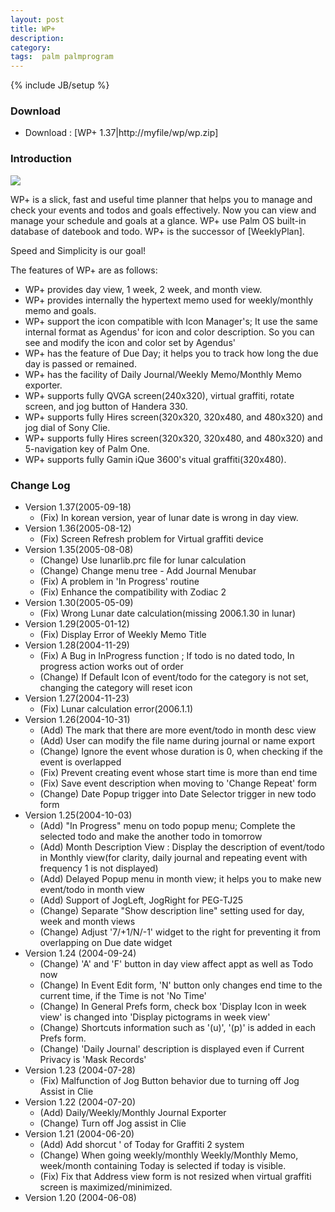 ```yaml
---
layout: post
title: WP+
description: 
category: 
tags:  palm palmprogram
---
```

{% include JB/setup %}


### Download 

- Download : [WP+ 1.37|http://myfile/wp/wp.zip] 

### Introduction

![](http://farm3.staticflickr.com/2878/13244266144_92d1da4580_o.gif)

WP+ is a slick, fast and useful time planner that helps you to manage and check your events and
todos and goals effectively. Now you can view and manage your schedule and goals at a glance. WP+
use Palm OS built-in database of datebook and todo.  WP+ is the successor of [WeeklyPlan].

Speed and Simplicity is our goal! 

The features of WP+ are as follows:

- WP+ provides day view, 1 week, 2 week, and month view.
- WP+ provides internally the hypertext memo used for weekly/monthly memo and goals.
- WP+ support the icon compatible with Icon Manager's; It use the same internal format as Agendus' for icon and color description. So you can see and modify the icon and color set by Agendus'
- WP+ has the feature of Due Day; it helps you to track how long the due day is passed or remained.
- WP+ has the facility of Daily Journal/Weekly Memo/Monthly Memo exporter.
- WP+ supports fully QVGA screen(240x320), virtual graffiti, rotate screen, and jog button of Handera 330.
- WP+ supports fully Hires screen(320x320, 320x480, and 480x320) and jog dial of Sony Clie.
- WP+ supports fully Hires screen(320x320, 320x480, and 480x320) and 5-navigation key of Palm One.  
- WP+ supports fully Gamin iQue 3600's vitual graffiti(320x480).

### Change Log

- Version 1.37(2005-09-18)
	- (Fix) In korean version, year of lunar date is wrong in day view.
- Version 1.36(2005-08-12)
	- (Fix) Screen Refresh problem for Virtual graffiti device
- Version 1.35(2005-08-08)
	- (Change) Use lunarlib.prc file for lunar calculation
	- (Change) Change menu tree - Add Journal Menubar 
	- (Fix) A problem in 'In Progress' routine
	- (Fix) Enhance the compatibility with Zodiac 2
- Version 1.30(2005-05-09)
	- (Fix) Wrong Lunar date calculation(missing 2006.1.30 in lunar)
- Version 1.29(2005-01-12)
	- (Fix) Display Error of Weekly Memo Title
- Version 1.28(2004-11-29)
	- (Fix) A Bug in InProgress function ; If todo is no dated todo, In progress action works out of order
	- (Change) If Default Icon of event/todo for the category is not set, changing the category will reset icon
- Version 1.27(2004-11-23)
	- (Fix) Lunar calculation error(2006.1.1)
- Version 1.26(2004-10-31)
	- (Add) The mark that there are more event/todo in month desc view 
	- (Add) User can modify the file name during journal or name export 
	- (Change) Ignore the event whose duration is 0,  when checking if the event is overlapped
	- (Fix) Prevent creating event whose start time is more than end time
	- (Fix) Save event description when moving to 'Change Repeat' form 
	- (Change) Date Popup trigger into Date Selector trigger in new todo form
- Version 1.25(2004-10-03)
	- (Add) "In Progress" menu on todo popup menu; Complete the selected todo and make the another todo in tomorrow
	- (Add) Month Description View : Display the description of event/todo in Monthly view(for clarity, daily journal and repeating event with frequency 1 is not displayed) 
	- (Add) Delayed Popup menu in month view; it helps you to make new event/todo in month view 
	- (Add) Support of JogLeft, JogRight for PEG-TJ25
	- (Change) Separate "Show description line" setting used for day, week and month views
	- (Change) Adjust '7/+1/N/-1' widget to the right for preventing it from overlapping on Due date widget
- Version 1.24 (2004-09-24)
	- (Change) 'A' and 'F' button in day view affect appt as well as Todo now
	- (Change) In Event Edit form, 'N' button only changes end time to the current time, if the Time is not 'No Time'
	- (Change) In General Prefs form, check box 'Display Icon in week view' is changed into 'Display pictograms in week view'
	- (Change) Shortcuts information such as '(u)', '(p)' is added in each Prefs form.
	- (Change) 'Daily Journal' description is displayed even if Current Privacy is 'Mask Records'
- Version 1.23 (2004-07-28)
	- (Fix) Malfunction of Jog Button behavior due to turning off Jog Assist in Clie
- Version 1.22 (2004-07-20)
	- (Add) Daily/Weekly/Monthly Journal Exporter
	- (Change) Turn off Jog assist in Clie
- Version 1.21 (2004-06-20)
	- (Add) Add shorcut ' of Today for Graffiti 2 system
	- (Change) When going  weekly/monthly Weekly/Monthly Memo, week/month containing Today is selected if today is visible.
	- (Fix) Fix that Address view form is not resized when virtual graffiti screen is maximized/minimized. 
- Version 1.20  (2004-06-08)
